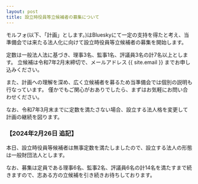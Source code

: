 ```yaml
---
layout: post
title: 設立時役員等立候補者の募集について
---
```

モルフォ(以下、「計画」とします。)はBlueskyにて一定の支持を得たと考え、当準備会では来たる法人化に向けて設立時役員等立候補者の募集を開始します。

定数は一般法人法に基づき、理事3名、監事1名、評議員3名の計7名以上とします。
立候補は令和7年2月末締切で、メールアドレス {{ site.email }} までお申し込みください。

また、計画への理解を深め、広く立候補者を募るため当準備会では個別の説明も行なっています。
僅かでもご関心がおありでしたら、まずはお気軽にお問い合わせください。

なお、令和7年3月末までに定数を満たさない場合、設立する法人格を変更して計画の継続を図ります。

### 【2024年2月26日 追記】

本日、設立時役員等候補者は無事定数を満たしましたので、設立する法人の形態は一般財団法人とします。

なお、募集は定員である理事6名、監事2名、評議員6名の計14名を満たすまで続きますので、志ある方の立候補を引き続きお待ちしております。
